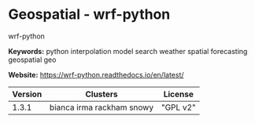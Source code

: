 # Geospatial - wrf-python

wrf-python

**Keywords:** python interpolation model search weather spatial forecasting geospatial geo

**Website:** <https://wrf-python.readthedocs.io/en/latest/>

| Version | Clusters | License |
| ------- | -------- | ------- |
| 1.3.1 | bianca irma rackham snowy | "GPL v2" |
